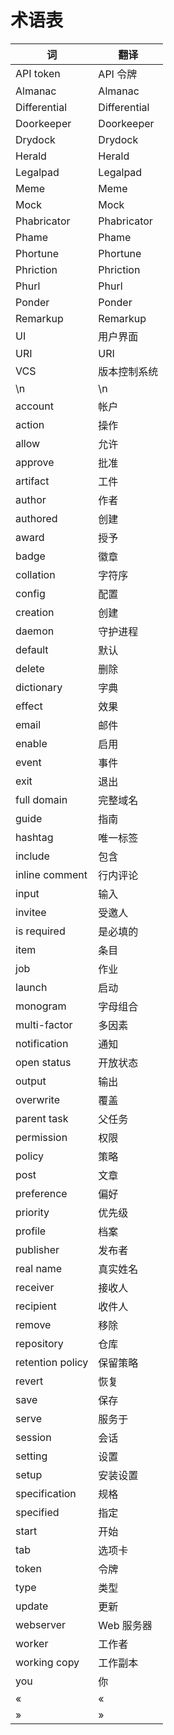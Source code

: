 # 术语表

词 | 翻译
-- | -----------
API token | API 令牌
Almanac | Almanac
Differential | Differential
Doorkeeper | Doorkeeper
Drydock | Drydock
Herald | Herald
Legalpad | Legalpad
Meme | Meme
Mock | Mock
Phabricator | Phabricator
Phame | Phame
Phortune | Phortune
Phriction | Phriction
Phurl | Phurl
Ponder | Ponder
Remarkup | Remarkup
UI | 用户界面
URI | URI
VCS | 版本控制系统
\n | \n
account | 帐户
action | 操作
allow | 允许
approve | 批准
artifact | 工件
author | 作者
authored | 创建
award | 授予|奖励
badge | 徽章
collation | 字符序
config | 配置
creation | 创建
daemon | 守护进程
default | 默认
delete | 删除
dictionary | 字典
effect | 效果|影响
email | 邮件
enable | 启用
event | 事件
exit | 退出
full domain | 完整域名
guide | 指南
hashtag | 唯一标签
include | 包含
inline comment | 行内评论
input | 输入
invitee | 受邀人
is required | 是必填的
item | 条目|菜单项
job | 作业
launch | 启动
monogram | 字母组合
multi-factor | 多因素
notification | 通知
open status | 开放状态
output | 输出|--output
overwrite | 覆盖|--overwrite
parent task | 父任务
permission | 权限
policy | 策略
post | 文章|发送|发布
preference | 偏好
priority | 优先级
profile | 档案|分析
publisher | 发布者
real name | 真实姓名
receiver | 接收人
recipient | 收件人|接受者
remove | 移除
repository | 仓库|repository
retention policy | 保留策略
revert | 恢复
save | 保存
serve | 服务于
session | 会话
setting | 设置
setup | 安装设置
specification | 规格
specified | 指定|特定
start | 开始|启动
tab | 选项卡
token | 令牌|符记|符号|语素|token
type | 类型|键入
update | 更新
webserver | Web 服务器
worker | 工作者
working copy | 工作副本
you | 你
« | «
» | »

